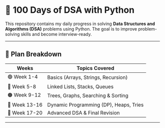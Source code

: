 # 🚀 100 Days of DSA with Python  

This repository contains my daily progress in solving **Data Structures and Algorithms (DSA)** problems using Python. The goal is to improve problem-solving skills and become interview-ready.  

---

## 📅 Plan Breakdown  
| Weeks  | Topics Covered  |
|--------|----------------|
| 🟢 Week 1-4  | Basics (Arrays, Strings, Recursion)  |
| 🔵 Week 5-8  | Linked Lists, Stacks, Queues  |
| 🟠 Week 9-12  | Trees, Graphs, Searching & Sorting  |
| 🔴 Week 13-16  | Dynamic Programming (DP), Heaps, Tries  |
| 🚀 Week 17-20  | Advanced DSA & Final Revision  |

---
